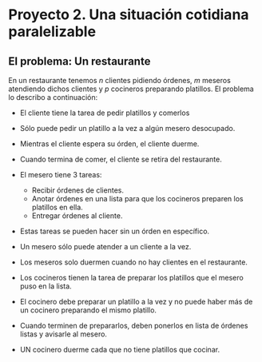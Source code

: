 # Proyecto 2. Una situación cotidiana paralelizable

## El problema: Un restaurante
En un restaurante tenemos *n* clientes pidiendo órdenes, *m* meseros atendiendo dichos clientes y *p* cocineros preparando platillos. El problema lo describo a continuación:

- El cliente tiene la tarea de pedir platillos y comerlos
- Sólo puede pedir un platillo a la vez a algún mesero desocupado.
- Mientras el cliente espera su órden, el cliente duerme.
- Cuando termina de comer, el cliente se retira del restaurante.

- El mesero tiene 3 tareas: 
  - Recibir órdenes de clientes.
  - Anotar órdenes en una lista para que los cocineros preparen los platillos en ella.
  - Entregar órdenes al cliente.
- Estas tareas se pueden hacer sin un órden en específico.
- Un mesero sólo puede atender a un cliente a la vez.
- Los meseros solo duermen cuando no hay clientes en el restaurante.

- Los cocineros tienen la tarea de preparar los platillos que el mesero puso en la lista.
- El cocinero debe preparar un platillo a la vez y no puede haber más de un cocinero preparando el mismo platillo.
- Cuando terminen de prepararlos, deben ponerlos en lista de órdenes listas y avisarle al mesero.
- UN cocinero duerme cada que no tiene platillos que cocinar.